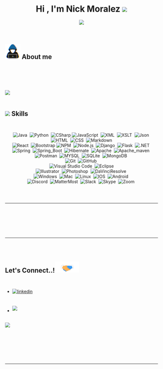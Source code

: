 

<!--
**NickM490/NickM490** is a ✨ _special_ ✨ repository because its `README.md` (this file) appears on your GitHub profile.

Here are some ideas to get you started:

- 🔭 I’m currently working on ...
- 🌱 I’m currently learning ...
- 👯 I’m looking to collaborate on ...
- 🤔 I’m looking for help with ...
- 💬 Ask me about ...
- 📫 How to reach me: ...
- 😄 Pronouns: ...
- ⚡ Fun fact: ...
-->

<h1 align="center"><b>Hi , I'm Nick Moralez </b><img src="https://media.giphy.com/media/hvRJCLFzcasrR4ia7z/giphy.gif" width="35"></h1>
<!--  -->
<p align="center">
  <a href="https://github.com/DenverCoder1/readme-typing-svg"><img src="https://readme-typing-svg.herokuapp.com?font=Time+New+Roman&color=cyan&size=25&center=true&vCenter=true&width=600&height=100&lines=Wishing+You+A+Wonderful+Day..&hearts;++;Software+Engineer+&+Educator,;Life+Long+Learner,;Full+Time+Dad,;Fitness+Enthusiast,;Gamer"></a>
</p>

<br>

## <picture><img src = "https://github.com/0xAbdulKhalid/0xAbdulKhalid/raw/main/assets/mdImages/about_me.gif" width = 50px></picture> **About me**

<!-- <picture> <img align="right" src="https://github.com/0xAbdulKhalid/0xAbdulKhalid/raw/main/assets/mdImages/Right_Side.gif" width = 250px></picture> -->

<br>
<!-- 
- A passionate Self-taught Front-end developer
- Playing CTF's at spare time
- Lifelong Learner -->
<!-- - Personal website [link](https://www.0xabdulkhalid.ml) -->
<!-- - I’m currently open for an Intern or a new job opportunity, this is [my resume](https://read.cv/0xabdulkhalid) -->

<br><br>

<img src="https://user-images.githubusercontent.com/73097560/115834477-dbab4500-a447-11eb-908a-139a6edaec5c.gif"><br><br>

## <img src="https://media2.giphy.com/media/QssGEmpkyEOhBCb7e1/giphy.gif?cid=ecf05e47a0n3gi1bfqntqmob8g9aid1oyj2wr3ds3mg700bl&rid=giphy.gif" width ="25"><b align="center"> Skills</b>

<br>

<div align="center">

<!-- ### 🛠 &nbsp;Tech Stack -->

![Java](https://img.shields.io/badge/-Java-05122A?style=flat-square=Java)&nbsp;
![Python](https://img.shields.io/badge/-Python-05122A?style=flat&logo=python)&nbsp;
![CSharp](https://img.shields.io/badge/-C%23-05122A?style=flat&logo=c-sharp)
![JavaScript](https://img.shields.io/badge/-JavaScript-05122A?style=flat&logo=javascript)&nbsp;
![XML](https://img.shields.io/badge/-XML-05122A?style=flat&logo=XML)&nbsp;
![XSLT](https://img.shields.io/badge/-XSLT-05122A?style=flat&logo=XSLT)&nbsp;
![Json](https://img.shields.io/badge/-Json-05122A?style=flat&logo=Json)&nbsp;
![HTML](https://img.shields.io/badge/-HTML-05122A?style=flat&logo=HTML5)&nbsp;
![CSS](https://img.shields.io/badge/-CSS-05122A?style=flat&logo=CSS3&logoColor=1572B6)&nbsp;
![Markdown](https://img.shields.io/badge/-Markdown-05122A?style=flat&logo=markdown)\
![React](https://img.shields.io/badge/-React-05122A?style=flat&logo=react)&nbsp;
![Bootstrap](https://img.shields.io/badge/-Bootstrap-05122A?style=flat&logo=bootstrap&logoColor=563D7C)
![NPM](https://img.shields.io/badge/-NPM-05122A?style=flat&logo=NPM)&nbsp;
![Node.js](https://img.shields.io/badge/-Node.js-05122A?style=flat&logo=node.js)&nbsp;
![Django](https://img.shields.io/badge/-Django-05122A?style=flat&logo=django&logoColor=092E20)&nbsp;
![Flask](https://img.shields.io/badge/-Flask-05122A?style=flat&logo=flask)&nbsp;
![.NET](https://img.shields.io/badge/-.NET-05122A?style=flat&logo=.NET)&nbsp;\
![Spring](https://img.shields.io/badge/-Spring-05122A?style=flat&logo=Spring)&nbsp;
![Spring_Boot](https://img.shields.io/badge/-Spring_Boot-05122A?style=flat&logo=Spring-Boot)&nbsp;
![Hibernate](https://img.shields.io/badge/-Hibernate-05122A?style=flat&logo=Hibernate)&nbsp;
![Apache](https://img.shields.io/badge/-Apache-05122A?style=flat&logo=Apache)&nbsp;
![Apache_maven](https://img.shields.io/badge/-Apache_maven-05122A?style=flat&logo=Apache-maven)&nbsp;\
![Postman](https://img.shields.io/badge/-Postman-05122A?style=flat&logo=Postman)&nbsp;
![MYSQL](https://img.shields.io/badge/-MYSQL-05122A?style=flat&logo=MYSQL)&nbsp;
![SQLite](https://img.shields.io/badge/-SQLite-05122A?style=flat&logo=SQLite)&nbsp;
![MongoDB](https://img.shields.io/badge/-MongoDB-05122A?style=flat&logo=MongoDB)&nbsp;\
![Git](https://img.shields.io/badge/-Git-05122A?style=flat&logo=git)&nbsp;
![GitHub](https://img.shields.io/badge/-GitHub-05122A?style=flat&logo=github)&nbsp;\
![Visual Studio Code](https://img.shields.io/badge/-Visual%20Studio%20Code-05122A?style=flat&logo=visual-studio-code&logoColor=007ACC)&nbsp;
![Eclipse](https://img.shields.io/badge/-Eclipse-05122A?style=flat&logo=eclipse-ide&logoColor=2C2255)\
![Illustrator](https://img.shields.io/badge/-Illustrator-05122A?style=flat&logo=adobe-illustrator)&nbsp;
![Photoshop](https://img.shields.io/badge/-Photoshop-05122A?style=flat&logo=adobe-photoshop)&nbsp;
![DaVinciResolve](https://img.shields.io/badge/-DaVinciResolve-05122A?style=flat&logo=adobe-DaVinciResolve)&nbsp;\
![Windows](https://img.shields.io/badge/-Windows-05122A?style=flat&logo=Windows)&nbsp;
![Mac](https://img.shields.io/badge/-Mac%20OS-05122A?style=flat&logo=apple)&nbsp;
![Linux](https://img.shields.io/badge/-Linux-05122A?style=flat&logo=Linux)&nbsp;
![IOS](https://img.shields.io/badge/-iOS-05122A?style=flat&logo=ios)&nbsp;
![Android](https://img.shields.io/badge/-Android-05122A?style=flat&logo=Android)&nbsp;\
![Discord](https://img.shields.io/badge/-Discord-05122A?style=flat&logo=Discord)&nbsp;
![MatterMost](https://img.shields.io/badge/-MatterMost-05122A?style=flat&logo=MatterMost)&nbsp;
![Slack](https://img.shields.io/badge/-Slack-05122A?style=flat&logo=Slack)&nbsp;
![Skype](https://img.shields.io/badge/-Skype-05122A?style=flat&logo=Skype)&nbsp;
![Zoom](https://img.shields.io/badge/-Zoom-05122A?style=flat&logo=Zoom)&nbsp;
<br>

<!-- - **Extras**:

  ![Terminal](https://img.shields.io/badge/Terminal-%23054020?style=for-the-badge&logo=gnu-bash&logoColor=white)
  ![Markdown](https://img.shields.io/badge/markdown-%23000000.svg?style=for-the-badge&logo=markdown&logoColor=white) -->

</div>

<br>
<br>

---

<br>

<!-- ## <img src="https://media.giphy.com/media/iY8CRBdQXODJSCERIr/giphy.gif" width="35"><b> Github Stats </b> -->

<br>

<div align="center">


</div>

<br>
<br>
<br>

---

<br>
<br>

## <b> Let's Connect..!</b><img src="https://github.com/0xAbdulKhalid/0xAbdulKhalid/raw/main/assets/mdImages/handshake.gif" width ="80">

<br>
<div align='left'>

<ul>

<li>
<a href="https://linkedin.com/in/nicholas-moralez" target="_blank">
<img src="https://img.shields.io/badge/linkedin:  Nick M.-%2300acee.svg?color=405DE6&style=flat&logo=linkedin&logoColor=white" alt=linkedin style="margin-bottom: 5px;"/>
</a>
</li>

<br>


<br>

<li>
<a href="mailto:nick4sites@gmail.com" target="_blank">
<img src="https://img.shields.io/badge/gmail:  Nick M.-%23EA4335.svg?style=flat&logo=gmail&logoColor=white" t=mail style="margin-bottom: 5px;" />
</a>
</li>
	
</ul>
</div>

<br>
<img src="https://user-images.githubusercontent.com/73097560/115834477-dbab4500-a447-11eb-908a-139a6edaec5c.gif">
<br>
<br>
<br>

<div align='center'>


</div>
<br>
<br>
<br>
<br>

---

<br>

